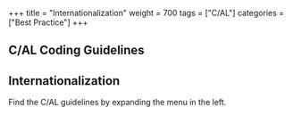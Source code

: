 +++
title = "Internationalization"
weight = 700
tags = ["C/AL"]
categories = ["Best Practice"]
+++
## C/AL Coding Guidelines

## **Internationalization**


Find the C/AL guidelines by expanding the menu in the left.
